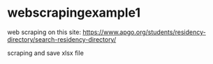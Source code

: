 # webscrapingexample1
web scraping on this site:
https://www.apgo.org/students/residency-directory/search-residency-directory/

scraping and save xlsx file
